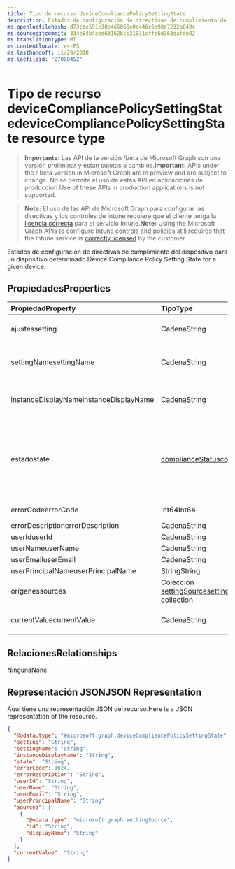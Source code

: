 ```yaml
---
title: Tipo de recurso deviceCompliancePolicySettingState
description: Estados de configuración de directivas de cumplimiento del dispositivo para un dispositivo determinado.
ms.openlocfilehash: d73cbe591e30e465065e0c446c6d98d7232a049c
ms.sourcegitcommit: 334e84b4aed63162bcc31831cffd6d363dafee02
ms.translationtype: MT
ms.contentlocale: es-ES
ms.lasthandoff: 11/29/2018
ms.locfileid: "27088452"
---
```

# <a name="devicecompliancepolicysettingstate-resource-type"></a><span data-ttu-id="10703-103">Tipo de recurso deviceCompliancePolicySettingState</span><span class="sxs-lookup"><span data-stu-id="10703-103">deviceCompliancePolicySettingState resource type</span></span>

> <span data-ttu-id="10703-104">**Importante:** Las API de la versión /beta de Microsoft Graph son una versión preliminar y están sujetas a cambios.</span><span class="sxs-lookup"><span data-stu-id="10703-104">**Important:** APIs under the / beta version in Microsoft Graph are in preview and are subject to change.</span></span> <span data-ttu-id="10703-105">No se permite el uso de estas API en aplicaciones de producción.</span><span class="sxs-lookup"><span data-stu-id="10703-105">Use of these APIs in production applications is not supported.</span></span>

> <span data-ttu-id="10703-106">**Nota:** El uso de las API de Microsoft Graph para configurar las directivas y los controles de Intune requiere que el cliente tenga la [licencia correcta](https://go.microsoft.com/fwlink/?linkid=839381) para el servicio Intune.</span><span class="sxs-lookup"><span data-stu-id="10703-106">**Note:** Using the Microsoft Graph APIs to configure Intune controls and policies still requires that the Intune service is [correctly licensed](https://go.microsoft.com/fwlink/?linkid=839381) by the customer.</span></span>

<span data-ttu-id="10703-107">Estados de configuración de directivas de cumplimiento del dispositivo para un dispositivo determinado.</span><span class="sxs-lookup"><span data-stu-id="10703-107">Device Compilance Policy Setting State for a given device.</span></span>
## <a name="properties"></a><span data-ttu-id="10703-108">Propiedades</span><span class="sxs-lookup"><span data-stu-id="10703-108">Properties</span></span>
|<span data-ttu-id="10703-109">Propiedad</span><span class="sxs-lookup"><span data-stu-id="10703-109">Property</span></span>|<span data-ttu-id="10703-110">Tipo</span><span class="sxs-lookup"><span data-stu-id="10703-110">Type</span></span>|<span data-ttu-id="10703-111">Descripción</span><span class="sxs-lookup"><span data-stu-id="10703-111">Description</span></span>|
|:---|:---|:---|
|<span data-ttu-id="10703-112">ajustes</span><span class="sxs-lookup"><span data-stu-id="10703-112">setting</span></span>|<span data-ttu-id="10703-113">Cadena</span><span class="sxs-lookup"><span data-stu-id="10703-113">String</span></span>|<span data-ttu-id="10703-114">La configuración que se está notificando</span><span class="sxs-lookup"><span data-stu-id="10703-114">The setting that is being reported</span></span>|
|<span data-ttu-id="10703-115">settingName</span><span class="sxs-lookup"><span data-stu-id="10703-115">settingName</span></span>|<span data-ttu-id="10703-116">Cadena</span><span class="sxs-lookup"><span data-stu-id="10703-116">String</span></span>|<span data-ttu-id="10703-117">Nombre descriptivo de la configuración de usuario o localizada que se está notificando</span><span class="sxs-lookup"><span data-stu-id="10703-117">Localized/user friendly setting name that is being reported</span></span>|
|<span data-ttu-id="10703-118">instanceDisplayName</span><span class="sxs-lookup"><span data-stu-id="10703-118">instanceDisplayName</span></span>|<span data-ttu-id="10703-119">Cadena</span><span class="sxs-lookup"><span data-stu-id="10703-119">String</span></span>|<span data-ttu-id="10703-120">Nombre de la instancia de configuración que se está notificando.</span><span class="sxs-lookup"><span data-stu-id="10703-120">Name of setting instance that is being reported.</span></span>|
|<span data-ttu-id="10703-121">estado</span><span class="sxs-lookup"><span data-stu-id="10703-121">state</span></span>|[<span data-ttu-id="10703-122">complianceStatus</span><span class="sxs-lookup"><span data-stu-id="10703-122">complianceStatus</span></span>](../resources/intune-shared-compliancestatus.md)|<span data-ttu-id="10703-123">El estado de cumplimiento de la configuración.</span><span class="sxs-lookup"><span data-stu-id="10703-123">The compliance state of the setting.</span></span> <span data-ttu-id="10703-124">Los valores posibles son: `unknown`, `notApplicable`, `compliant`, `remediated`, `nonCompliant`, `error`, `conflict` y `notAssigned`.</span><span class="sxs-lookup"><span data-stu-id="10703-124">Possible values are: `unknown`, `notApplicable`, `compliant`, `remediated`, `nonCompliant`, `error`, `conflict`, `notAssigned`.</span></span>|
|<span data-ttu-id="10703-125">errorCode</span><span class="sxs-lookup"><span data-stu-id="10703-125">errorCode</span></span>|<span data-ttu-id="10703-126">Int64</span><span class="sxs-lookup"><span data-stu-id="10703-126">Int64</span></span>|<span data-ttu-id="10703-127">Código de error de la configuración</span><span class="sxs-lookup"><span data-stu-id="10703-127">Error code for the setting</span></span>|
|<span data-ttu-id="10703-128">errorDescription</span><span class="sxs-lookup"><span data-stu-id="10703-128">errorDescription</span></span>|<span data-ttu-id="10703-129">Cadena</span><span class="sxs-lookup"><span data-stu-id="10703-129">String</span></span>|<span data-ttu-id="10703-130">Descripción del error</span><span class="sxs-lookup"><span data-stu-id="10703-130">Error description</span></span>|
|<span data-ttu-id="10703-131">userId</span><span class="sxs-lookup"><span data-stu-id="10703-131">userId</span></span>|<span data-ttu-id="10703-132">Cadena</span><span class="sxs-lookup"><span data-stu-id="10703-132">String</span></span>|<span data-ttu-id="10703-133">UserId</span><span class="sxs-lookup"><span data-stu-id="10703-133">UserId</span></span>|
|<span data-ttu-id="10703-134">userName</span><span class="sxs-lookup"><span data-stu-id="10703-134">userName</span></span>|<span data-ttu-id="10703-135">Cadena</span><span class="sxs-lookup"><span data-stu-id="10703-135">String</span></span>|<span data-ttu-id="10703-136">UserName</span><span class="sxs-lookup"><span data-stu-id="10703-136">UserName</span></span>|
|<span data-ttu-id="10703-137">userEmail</span><span class="sxs-lookup"><span data-stu-id="10703-137">userEmail</span></span>|<span data-ttu-id="10703-138">Cadena</span><span class="sxs-lookup"><span data-stu-id="10703-138">String</span></span>|<span data-ttu-id="10703-139">UserEmail</span><span class="sxs-lookup"><span data-stu-id="10703-139">UserEmail</span></span>|
|<span data-ttu-id="10703-140">userPrincipalName</span><span class="sxs-lookup"><span data-stu-id="10703-140">userPrincipalName</span></span>|<span data-ttu-id="10703-141">String</span><span class="sxs-lookup"><span data-stu-id="10703-141">String</span></span>|<span data-ttu-id="10703-142">UserPrincipalName.</span><span class="sxs-lookup"><span data-stu-id="10703-142">UserPrincipalName.</span></span>|
|<span data-ttu-id="10703-143">orígenes</span><span class="sxs-lookup"><span data-stu-id="10703-143">sources</span></span>|<span data-ttu-id="10703-144">Colección [settingSource](../resources/intune-deviceconfig-settingsource.md)</span><span class="sxs-lookup"><span data-stu-id="10703-144">[settingSource](../resources/intune-deviceconfig-settingsource.md) collection</span></span>|<span data-ttu-id="10703-145">Directivas colaboradoras</span><span class="sxs-lookup"><span data-stu-id="10703-145">Contributing policies</span></span>|
|<span data-ttu-id="10703-146">currentValue</span><span class="sxs-lookup"><span data-stu-id="10703-146">currentValue</span></span>|<span data-ttu-id="10703-147">Cadena</span><span class="sxs-lookup"><span data-stu-id="10703-147">String</span></span>|<span data-ttu-id="10703-148">Valor actual de la configuración en el dispositivo</span><span class="sxs-lookup"><span data-stu-id="10703-148">Current value of setting on device</span></span>|

## <a name="relationships"></a><span data-ttu-id="10703-149">Relaciones</span><span class="sxs-lookup"><span data-stu-id="10703-149">Relationships</span></span>
<span data-ttu-id="10703-150">Ninguna</span><span class="sxs-lookup"><span data-stu-id="10703-150">None</span></span>
## <a name="json-representation"></a><span data-ttu-id="10703-151">Representación JSON</span><span class="sxs-lookup"><span data-stu-id="10703-151">JSON Representation</span></span>
<span data-ttu-id="10703-152">Aquí tiene una representación JSON del recurso.</span><span class="sxs-lookup"><span data-stu-id="10703-152">Here is a JSON representation of the resource.</span></span>
<!-- {
  "blockType": "resource",
  "@odata.type": "microsoft.graph.deviceCompliancePolicySettingState"
}
-->
``` json
{
  "@odata.type": "#microsoft.graph.deviceCompliancePolicySettingState",
  "setting": "String",
  "settingName": "String",
  "instanceDisplayName": "String",
  "state": "String",
  "errorCode": 1024,
  "errorDescription": "String",
  "userId": "String",
  "userName": "String",
  "userEmail": "String",
  "userPrincipalName": "String",
  "sources": [
    {
      "@odata.type": "microsoft.graph.settingSource",
      "id": "String",
      "displayName": "String"
    }
  ],
  "currentValue": "String"
}
```






